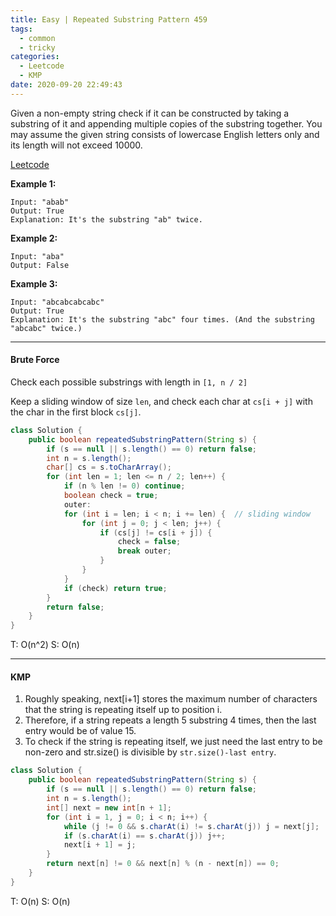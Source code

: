 ```yaml
---
title: Easy | Repeated Substring Pattern 459
tags:
  - common
  - tricky
categories:
  - Leetcode
  - KMP
date: 2020-09-20 22:49:43
---
```


Given a non-empty string check if it can be constructed by taking a substring of it and appending multiple copies of the substring together. You may assume the given string consists of lowercase English letters only and its length will not exceed 10000.

[Leetcode](https://leetcode.com/problems/repeated-substring-pattern/)

<!--more-->

**Example 1:**

```
Input: "abab"
Output: True
Explanation: It's the substring "ab" twice.
```

**Example 2:**

```
Input: "aba"
Output: False
```

**Example 3:**

```
Input: "abcabcabcabc"
Output: True
Explanation: It's the substring "abc" four times. (And the substring "abcabc" twice.)
```

---

#### Brute Force

Check each possible substrings with length in `[1, n / 2]`

Keep a sliding window of size `len`, and check each char at `cs[i + j]` with the char in the first block `cs[j]`.

```java
class Solution {
    public boolean repeatedSubstringPattern(String s) {
        if (s == null || s.length() == 0) return false;
        int n = s.length();
        char[] cs = s.toCharArray();
        for (int len = 1; len <= n / 2; len++) {
            if (n % len != 0) continue;
            boolean check = true;
            outer:
            for (int i = len; i < n; i += len) {  // sliding window
                for (int j = 0; j < len; j++) {
                    if (cs[j] != cs[i + j]) {
                        check = false;
                        break outer;
                    }
                }
            }
            if (check) return true;
        }
        return false;
    }
}
```

T: O(n^2)			S: O(n)

---

#### KMP

1. Roughly speaking, next[i+1] stores the maximum number of characters that the string is repeating itself up to position i.
2. Therefore, if a string repeats a length 5 substring 4 times, then the last entry would be of value 15.
3. To check if the string is repeating itself, we just need the last entry to be non-zero and str.size() is divisible by `str.size()-last entry`.

```java
class Solution {
    public boolean repeatedSubstringPattern(String s) {
        if (s == null || s.length() == 0) return false;
        int n = s.length();
        int[] next = new int[n + 1];
        for (int i = 1, j = 0; i < n; i++) {
            while (j != 0 && s.charAt(i) != s.charAt(j)) j = next[j];
            if (s.charAt(i) == s.charAt(j)) j++;
            next[i + 1] = j;
        }
        return next[n] != 0 && next[n] % (n - next[n]) == 0;
    }
}
```

T:  O(n)		S: O(n)

